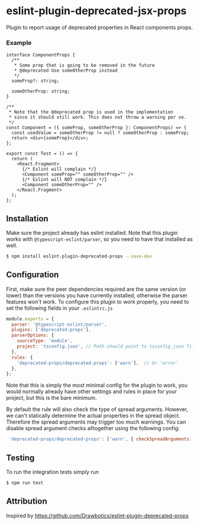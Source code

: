 # eslint-plugin-deprecated-jsx-props

Plugin to report usage of deprecated properties in React components props.

### Example
```tsx
interface ComponentProps {
  /**
   * Some prop that is going to be removed in the future
   * @deprecated Use someOtherProp instead
   */
  someProp?: string;

  someOtherProp: string;
}

/**
 * Note that the @deprecated prop is used in the implementation
 * since it should still work. This does not throw a warning per se.
 */
const Component = ({ someProp, someOtherProp }: ComponentProps) => {
  const usedValue = someOtherProp != null ? someOtherProp : someProp;
  return <div>{someProp}</div>;
};

export const Test = () => {
  return (
    <React.Fragment>
      {/* Eslint will complain */}
      <Component someProp="" someOtherProp="" /> 
      {/* Eslint will NOT complain */}
      <Component someOtherProp="" />
    </React.Fragment>
  );
};
```

## Installation
Make sure the project already has eslint installed. Note that this plugin works with `@typescript-eslint/parser`, so you need to have that installed as well.
```bash
$ npm install eslint-plugin-deprecated-props --save-dev
```

## Configuration
First, make sure the peer dependencies required are the same version (or lower) than the versions you have currently installed, otherwise the parser features won't work.
To configure this plugin to work properly, you need to set the following fields in your `.eslintrc.js`
```js
module.exports = {
  parser: '@typescript-eslint/parser',
  plugins: ['deprecated-props'],
  parserOptions: {
    sourceType: 'module',
    project: 'tsconfig.json', // Path should point to tsconfig.json file, without leading `./` 
  },
  rules: {
    'deprecated-props/deprecated-props': ['warn'],  // Or 'error'
  },
};
```
Note that this is simply the most minimal config for the plugin to work, you would normally already have other settings and rules in place for your project, but this is the bare minimum.

By default the rule will also check the type of spread arguments. However, we can't statically determine the actual properties in the spread object. Therefore the spread arguments may trigger too much warnings. You can disable spread argument checks alltogether using the following config:
```js
 'deprecated-props/deprecated-props': ['warn', { checkSpreadArguments: false }],
```

## Testing
To run the integration tests simply run
```bash
$ npm run test
```

## Attribution

Inspired by https://github.com/Drawbotics/eslint-plugin-deprecated-props
